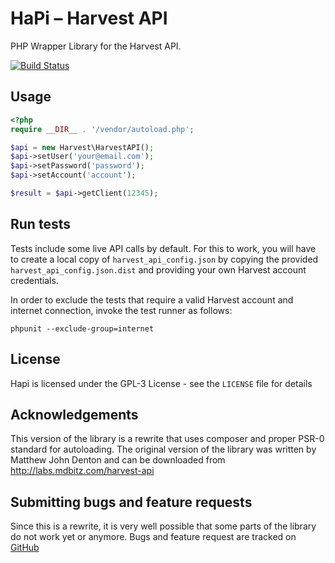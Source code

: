 HaPi – Harvest API
==================

PHP Wrapper Library for the Harvest API.

[![Build Status](https://travis-ci.org/gridonic/hapi.svg?branch=master)](https://travis-ci.org/gridonic/hapi)

Usage
-----

```php
<?php
require __DIR__ . '/vendor/autoload.php';

$api = new Harvest\HarvestAPI();
$api->setUser('your@email.com');
$api->setPassword('password');
$api->setAccount('account');

$result = $api->getClient(12345);
```

Run tests
---------

Tests include some live API calls by default. For this to work, you will have to create a local copy of
```harvest_api_config.json``` by copying the provided ```harvest_api_config.json.dist``` and providing your own
Harvest account credentials.

In order to exclude the tests that require a valid Harvest account and internet connection, invoke the test runner
as follows:

    phpunit --exclude-group=internet

License
-------

Hapi is licensed under the GPL-3 License - see the `LICENSE` file for details

Acknowledgements
----------------

This version of the library is a rewrite that uses composer and proper PSR-0 standard
for autoloading. The original version of the library was written by Matthew John Denton
and can be downloaded from http://labs.mdbitz.com/harvest-api

Submitting bugs and feature requests
------------------------------------

Since this is a rewrite, it is very well possible that some parts of the library
do not work yet or anymore. Bugs and feature request are tracked on [GitHub](https://github.com/gridonic/hapi/issues)
